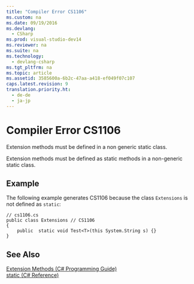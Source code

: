 ```yaml
---
title: "Compiler Error CS1106"
ms.custom: na
ms.date: 09/19/2016
ms.devlang: 
  - CSharp
ms.prod: visual-studio-dev14
ms.reviewer: na
ms.suite: na
ms.technology: 
  - devlang-csharp
ms.tgt_pltfrm: na
ms.topic: article
ms.assetid: 3585600a-6b2c-47aa-a418-ef049f07c107
caps.latest.revision: 9
translation.priority.ht: 
  - de-de
  - ja-jp
---
```

# Compiler Error CS1106
Extension methods must be defined in a non generic static class.  
  
 Extension methods must be defined as static methods in a non-generic static class.  
  
## Example  
 The following example generates CS1106 because the class `Extensions` is not defined as `static`:  
  
```  
// cs1106.cs  
public class Extensions // CS1106  
{  
    public  static void Test<T>(this System.String s) {}  
}  
```  
  
## See Also  
 [Extension Methods (C# Programming Guide)](../Topic/Extension%20Methods%20\(C%23%20Programming%20Guide\).md)   
 [static (C# Reference)](../vs140/static--C#-Reference-.md)